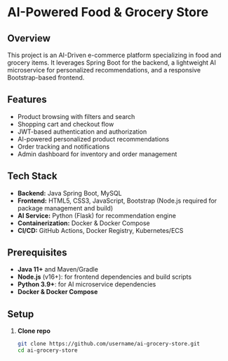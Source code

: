 # AI-Powered Food & Grocery Store

## Overview
This project is an AI-Driven e-commerce platform specializing in food and grocery items. It leverages Spring Boot for the backend, a lightweight AI microservice for personalized recommendations, and a responsive Bootstrap-based frontend.

## Features
- Product browsing with filters and search
- Shopping cart and checkout flow
- JWT-based authentication and authorization
- AI-powered personalized product recommendations
- Order tracking and notifications
- Admin dashboard for inventory and order management

## Tech Stack
- **Backend:** Java Spring Boot, MySQL
- **Frontend:** HTML5, CSS3, JavaScript, Bootstrap (Node.js required for package management and build)
- **AI Service:** Python (Flask) for recommendation engine
- **Containerization:** Docker & Docker Compose
- **CI/CD:** GitHub Actions, Docker Registry, Kubernetes/ECS

## Prerequisites
- **Java 11+** and Maven/Gradle
- **Node.js** (v16+): for frontend dependencies and build scripts
- **Python 3.9+**: for AI microservice dependencies
- **Docker & Docker Compose**

## Setup
1. **Clone repo**  
   ```bash
   git clone https://github.com/username/ai-grocery-store.git
   cd ai-grocery-store
